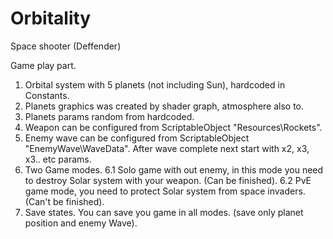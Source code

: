 # Orbitality
Space shooter (Deffender)


Game play part.

1. Orbital system with 5 planets (not including Sun), hardcoded in Constants.
2. Planets graphics was created by shader graph, atmosphere also to.
3. Planets params random from hardcoded.
4. Weapon can be configured from ScriptableObject "Resources\Rockets". 
5. Enemy wave can be configured from ScriptableObject "EnemyWave\WaveData". After wave complete next start with x2, x3, x3.. etc params.
6. Two Game modes.
6.1 Solo game with out enemy, in this mode you need to destroy Solar system with your weapon. (Can be finished).
6.2 PvE game mode, you need to protect Solar system from space invaders. (Can't be finished).
7. Save states. You can save you game in all modes. (save only planet position and enemy Wave).